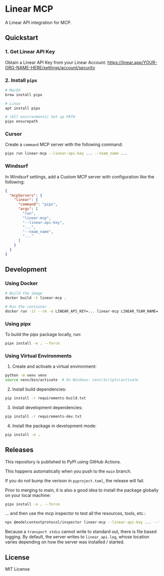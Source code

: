 # Linear MCP

A Linear API integration for MCP.

## Quickstart

### 1. Get Linear API Key

Obtain a Linear API Key from your Linear Account: https://linear.app/YOUR-ORG-NAME-HERE/settings/account/security

### 2. Install `pipx`

```bash
# MacOS
brew install pipx

# Linux
apt install pipx

# (All environments) Set up PATH
pipx ensurepath
```

### Cursor

Create a `command` MCP server with the following command:

```bash
pipx run linear-mcp --linear-api-key ... --team_name ...
```

### Windsurf

In Windsurf settings, add a Custom MCP server with configuration like the following:

```json
{
  "mcpServers": {
    "linear": {
      "command": "pipx",
      "args": [
        "run",
        "linear-mcp",
        "--linear-api-key",
        "...",
        "--team_name",
        "..."
      ]
    }
  }
}
```

## Development

### Using Docker

```bash
# Build the image
docker build -t linear-mcp .

# Run the container
docker run -it --rm -e LINEAR_API_KEY=... linear-mcp LINEAR_TEAM_NAME=...
```

### Using pipx

To build the pipx package locally, run:

```bash
pipx install -e . --force
```

### Using Virtual Environments


1. Create and activate a virtual environment:
```bash
python -m venv venv
source venv/bin/activate  # On Windows: venv\Scripts\activate
```

2. Install build dependencies:
```bash
pip install -r requirements-build.txt
```

3. Install development dependencies:
```bash
pip install -r requirements-dev.txt
```

4. Install the package in development mode:
```bash
pip install -e .
```

## Releases

This repository is published to PyPI using GitHub Actions. 

This happens automatically when you push to the `main` branch.

If you do not bump the verison in `pyproject.toml`, the release will fail.

Prior to merging to main, it is also a good idea to install the package globally on your local machine:

```bash
pipx install -e . --force
```

... and then use the mcp inspector to test all the resources, tools, etc.:

```bash
npx @modelcontextprotocol/inspector linear-mcp --linear-api-key ... --team_name ...
```

Because a `transport stdio` cannot write to standard out, there is file based logging.
By default, the server writes to `linear_api.log`, whose location varies depending on how the server was installed / started.

## License

MIT License
